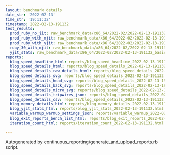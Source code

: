 ```yaml
---
layout: benchmark_details
date_str: '2022-02-13'
time_str: '19:11:32'
timestamp: 2022-02-13-191132
test_results:
  prod_ruby_no_jit: raw_benchmark_data/x86_64/2022-02/2022-02-13-191132_basic_benchmark_prod_ruby_no_jit.json
  prod_ruby_with_mjit: raw_benchmark_data/x86_64/2022-02/2022-02-13-191132_basic_benchmark_prod_ruby_with_mjit.json
  prod_ruby_with_yjit: raw_benchmark_data/x86_64/2022-02/2022-02-13-191132_basic_benchmark_prod_ruby_with_yjit.json
  ruby_30_with_mjit: raw_benchmark_data/x86_64/2022-02/2022-02-13-191132_basic_benchmark_ruby_30_with_mjit.json
  yjit_stats: raw_benchmark_data/x86_64/2022-02/2022-02-13-191132_basic_benchmark_yjit_stats.json
reports:
  blog_speed_headline_html: reports/blog_speed_headline_2022-02-13-191132.html
  blog_speed_details_html: reports/blog_speed_details_2022-02-13-191132.html
  blog_speed_details_raw_details_html: reports/blog_speed_details_2022-02-13-191132.raw_details.html
  blog_speed_details_svg: reports/blog_speed_details_2022-02-13-191132.svg
  blog_speed_details_head_svg: reports/blog_speed_details_2022-02-13-191132.head.svg
  blog_speed_details_back_svg: reports/blog_speed_details_2022-02-13-191132.back.svg
  blog_speed_details_micro_svg: reports/blog_speed_details_2022-02-13-191132.micro.svg
  blog_speed_details_tripwires_json: reports/blog_speed_details_2022-02-13-191132.tripwires.json
  blog_speed_details_csv: reports/blog_speed_details_2022-02-13-191132.csv
  blog_memory_details_html: reports/blog_memory_details_2022-02-13-191132.html
  blog_yjit_stats_html: reports/blog_yjit_stats_2022-02-13-191132.html
  variable_warmup_warmup_settings_json: reports/variable_warmup_2022-02-13-191132.warmup_settings.json
  blog_exit_reports_bench_list_html: reports/blog_exit_reports_2022-02-13-191132.bench_list.html
  iteration_count_html: reports/iteration_count_2022-02-13-191132.html

---
```

Autogenerated by continuous_reporting/generate_and_upload_reports.rb script.
